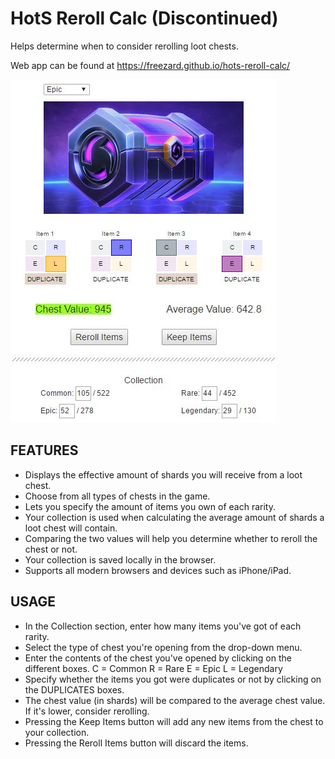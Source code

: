 # HotS Reroll Calc (Discontinued)
Helps determine when to consider rerolling loot chests.

Web app can be found at https://freezard.github.io/hots-reroll-calc/

![Site overview](resources/images/readme-1.jpg)

## FEATURES
- Displays the effective amount of shards you will receive from a loot chest.
- Choose from all types of chests in the game.
- Lets you specify the amount of items you own of each rarity.
- Your collection is used when calculating the average amount of shards a loot chest will contain.
- Comparing the two values will help you determine whether to reroll the chest or not.
- Your collection is saved locally in the browser.
- Supports all modern browsers and devices such as iPhone/iPad.

## USAGE
- In the Collection section, enter how many items you've got of each rarity.
- Select the type of chest you're opening from the drop-down menu.
- Enter the contents of the chest you've opened by clicking on the different boxes.
  C = Common R = Rare E = Epic L = Legendary
- Specify whether the items you got were duplicates or not by clicking on the DUPLICATES boxes.
- The chest value (in shards) will be compared to the average chest value. If it's lower, consider rerolling.
- Pressing the Keep Items button will add any new items from the chest to your collection.
- Pressing the Reroll Items button will discard the items.
